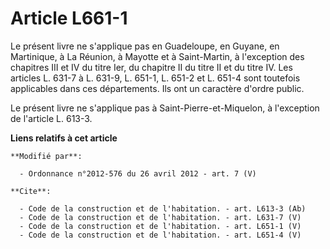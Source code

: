 # Article L661-1

Le présent livre ne s'applique pas en Guadeloupe, en Guyane, en Martinique, à La Réunion, à Mayotte et à Saint-Martin, à
l'exception des chapitres III et IV du titre Ier, du chapitre II du titre II et du titre IV. Les articles L. 631-7 à L.
631-9, L. 651-1, L. 651-2 et L. 651-4 sont toutefois applicables dans ces départements. Ils ont un caractère d'ordre public. 

Le présent livre ne s'applique pas à Saint-Pierre-et-Miquelon, à l'exception de l'article L. 613-3.

**Liens relatifs à cet article**

	**Modifié par**:

	  - Ordonnance n°2012-576 du 26 avril 2012 - art. 7 (V)

	**Cite**:

	  - Code de la construction et de l'habitation. - art. L613-3 (Ab)
	  - Code de la construction et de l'habitation. - art. L631-7 (V)
	  - Code de la construction et de l'habitation. - art. L651-1 (V)
	  - Code de la construction et de l'habitation. - art. L651-4 (V)
